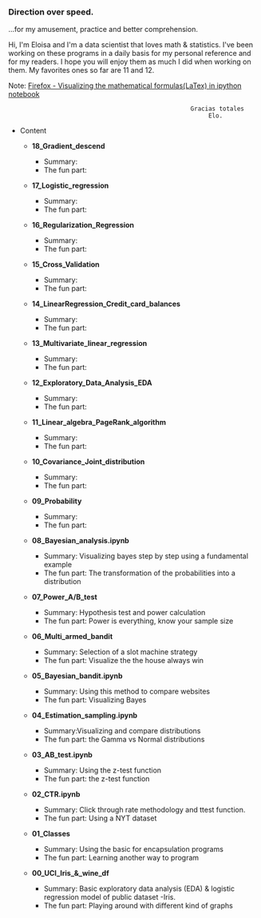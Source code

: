 ### Direction over speed.

...for my amusement, practice and better comprehension.


Hi, I'm Eloisa and I'm a data scientist that loves math & statistics. I've been working on these programs in a daily basis for my personal reference and for my readers. I hope you will enjoy them as much I did when working on them. My favorites ones so far are 11 and 12.

Note: [Firefox - Visualizing the mathematical formulas(LaTex) in ipython notebook](http://docs.mathjax.org/en/latest/installation.html#firefox-and-local-fonts) 

                                                       Gracias totales
                                                            Elo.

- Content
  * **18_Gradient_descend**
  	- Summary:
  	- The fun part:
  	
  * **17_Logistic_regression**
    - Summary:
  	- The fun part:
  	
  * **16_Regularization_Regression**
  	- Summary:
  	- The fun part:
  	
  * **15_Cross_Validation**
  	- Summary:
  	- The fun part:
  	
  * **14_LinearRegression_Credit_card_balances**
  	- Summary:
  	- The fun part:
  	
  * **13_Multivariate_linear_regression**
  	- Summary:
  	- The fun part:
  	  	
  * **12_Exploratory_Data_Analysis_EDA**
  	- Summary:
  	- The fun part:
  	
  * **11_Linear_algebra_PageRank_algorithm**
  	- Summary:
  	- The fun part:
  	
  * **10_Covariance_Joint_distribution**
  	- Summary:
  	- The fun part:
  	
  * **09_Probability**
  	- Summary:
  	- The fun part:
  	
  * **08_Bayesian_analysis.ipynb**
  	- Summary: Visualizing bayes step by step using a fundamental example
  	- The fun part: The transformation of the probabilities into a distribution
  	
  * **07_Power_A/B_test**
    - Summary: Hypothesis test and power calculation
  	- The fun part: Power is everything, know your sample size 
  
  * **06_Multi_armed_bandit**
  	- Summary: Selection of a slot machine strategy 
  	- The fun part: Visualize the the house always win
  
  * **05_Bayesian_bandit.ipynb**
  	- Summary: Using this method to compare websites
  	- The fun part: Visualizing Bayes
  
  * **04_Estimation_sampling.ipynb**
   	- Summary:Visualizing and compare distributions
  	- The fun part: the Gamma vs Normal distributions
  
  * **03_AB_test.ipynb**
    - Summary: Using the z-test function
  	- The fun part: the z-test function
  
  * **02_CTR.ipynb**
    - Summary: Click through rate methodology and ttest function.
  	- The fun part: Using a NYT dataset 
  
  * **01_Classes**
  	- Summary: Using the basic for encapsulation programs
  	- The fun part: Learning another way to program
  
  * **00_UCI_Iris_&_wine_df**
  	- Summary: Basic exploratory data analysis (EDA) & logistic regression model of public dataset -Iris.
  	- The fun part: Playing around with different kind of graphs
  


  
  
  
  
  
  
  
  
  
  
  
  
  
 


